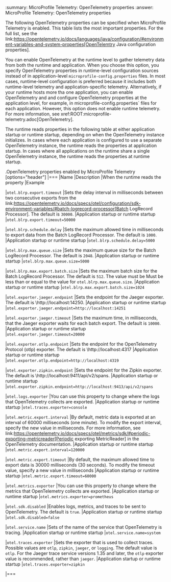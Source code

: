 :summary: MicroProfile Telemetry: OpenTelemetry properties
:answer: MicroProfile Telemetry: OpenTelemetry properties

The following OpenTelemetry properties can be specified when MicroProfile Telemetry is enabled. This table lists the most important properties. For the full list, see the link:https://opentelemetry.io/docs/languages/java/configuration/#environment-variables-and-system-properties[OpenTelemtry Java configuration properties].

You can enable OpenTelemetry at the runtime level to gather telemetry data from both the runtime and application. When you choose this option, you specify OpenTelemetry properties in runtime-level configuration sources instead of in application-level `microprofile-config.properties` files. In most cases, runtime-level configuration is preferred because it includes both runtime-level telemetry and application-specific telemetry. Alternatively, if your runtime hosts more tha one application, you can enable OpenTelemetry and and configure OpenTelemetry properties at the application level, for example, in microprofile-config.properties` files for each application. However, this option does not enable runtime telemetry. For more information, see xref:ROOT:microprofile-telemetry.adoc[OpenTelemetry].


The runtime reads properties in the following table at either application startup or runtime startup, depending on when the OpenTelemetry instance initializes. In cases where each application is configured to use a separate OpenTelemetry instance, the runtime reads the properties at application startup. In cases where all applications on the runtime share a single OpenTelemetry instance, the runtime reads the properties at runtime startup.

.OpenTelemetry properties enabled by MicroProfile Telemetry
[options="header"]
|===
|Name |Description |When the runtime reads the property |Example

|`otel.blrp.export.timeout`
|Sets the delay interval in milliseconds between two consecutive exports from the link:https://opentelemetry.io/docs/specs/otel/configuration/sdk-environment-variables/#batch-logrecord-processor[Batch LogRecord Processor]. The default is `30000`.
|Application startup or runtime startup
|`otel.blrp.export.timeout=50000`

|`otel.blrp.schedule.delay`
|Sets the maximum allowed time in milliseconds to export data from the Batch LogRecord Processor. The default is `1000`.
|Application startup or runtime startup
|`otel.blrp.schedule.delay=5000`

|`otel.blrp.max.queue.size`
|Sets the maximum queue size for the Batch LogRecord Processor. The default is `2048`.
|Application startup or runtime startup
|`otel.blrp.max.queue.size=5000`

|`otel.blrp.max.export.batch.size`
|Sets the maximum batch size for the Batch LogRecord Processor. The default is `512`. The value must be Must be less than or equal to the value for `otel.blrp.max.queue.size`.
|Application startup or runtime startup
|`otel.blrp.max.export.batch.size=1024`

|`otel.exporter.jaeger.endpoint`
|Sets the endpoint for the Jaeger exporter. The default is \http://localhost:14250.
|Application startup or runtime startup
|`otel.exporter.jaeger.endpoint=http://localhost:14251`

|`otel.exporter.jaeger.timeout`
|Sets the maximum time, in milliseconds, that the Jaeger exporter waits for each batch export. The default is `10000`.
|Application startup or runtime startup
|`otel.exporter.jaeger.timeout=20000`

|`otel.exporter.otlp.endpoint`
|Sets the endpoint for the OpenTelemetry Protocol (otlp) exporter. The default is \http://localhost:4317
|Application startup or runtime startup
|`otel.exporter.otlp.endpoint=http://localhost:4319`

|`otel.exporter.zipkin.endpoint`
|Sets the endpoint for the Zipkin exporter. The default is \http://localhost:9411/api/v2/spans.
|Application startup or runtime startup
|`otel.exporter.zipkin.endpoint=http://localhost:9413/api/v2/spans`

|`otel.logs.exporter`
|You can use this property to change where the logs that  OpenTelemetry collects are exported.
|Application startup or runtime startup
|`otel.traces.exporter=console`

|`otel.metric.export.interval`
|By default, metric data is exported at an interval of 60000 milliseconds (one minute). To modify the export interval, specify the new value in milliseconds. For more information, see link:https://opentelemetry.io/docs/specs/otel/metrics/sdk/#periodic-exporting-metricreader[Periodic exporting MetricReader] in the OpenTelemetry documentation.
|Application startup or runtime startup
|`otel.metric.export.interval=120000`

|`otel.metric.export.timeout`
|By default, the maximum allowed time to export data is 30000 milliseconds (30 seconds). To modify the timeout value, specify a new value in milliseconds
|Application startup or runtime startup
|`otel.metric.export.timeout=60000`

|`otel.metrics.exporter`
|You can use this property to change where the metrics that OpenTelemetry collects are exported.
|Application startup or runtime startup
|`otel.metrics.exporter=prometheus`

|`otel.sdk.disabled`
|Enables logs, metrics, and traces to be sent to OpenTelemetry. The default is `true`.
|Application startup or runtime startup
|`otel.sdk.disabled=false`

|`otel.service.name`
|Sets of the name of the service that  OpenTelemetry is tracing.
|Application startup or runtime startup
|`otel.service.name=system`

|`otel.traces.exporter`
|Sets the exporter that is used to collect traces. Possible values are `otlp`, `zipkin`, `jaeger`, or `logging`. The default value is `otlp`. For the Jaeger trace service versions 1.35 and later, the `otlp` exporter value is recommended, rather than `jaeger`.
|Application startup or runtime startup
|`otel.traces.exporter=zipkin`

|===